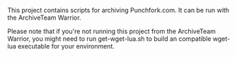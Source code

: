 This project contains scripts for archiving Punchfork.com. It can be run with the ArchiveTeam Warrior.

Please note that if you're not running this project from the ArchiveTeam Warrior, you might need to run get-wget-lua.sh to build an compatible wget-lua executable for your environment.
